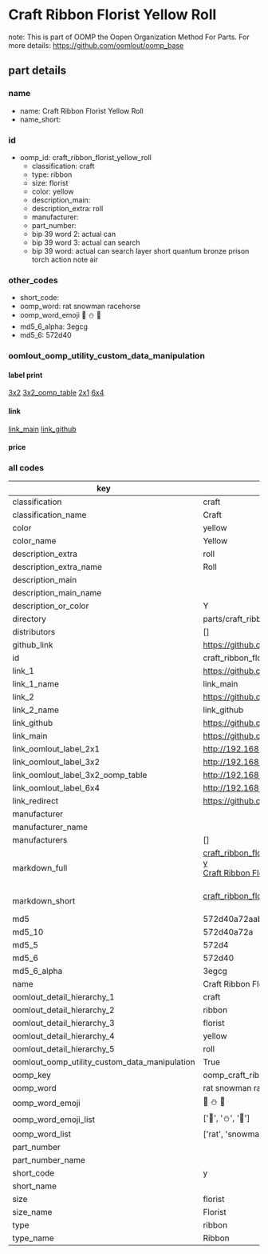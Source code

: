 # Craft Ribbon Florist Yellow Roll  

note: This is part of OOMP the Oopen Organization Method For Parts. For more details: https://github.com/oomlout/oomp_base

##  part details
  







### name
* name: Craft Ribbon Florist Yellow Roll
* name_short: 
### id
* oomp_id: craft_ribbon_florist_yellow_roll
  * classification: craft
  * type: ribbon
  * size: florist
  * color: yellow
  * description_main: 
  * description_extra: roll
  * manufacturer: 
  * part_number: 
  * bip 39 word 2: actual can
  * bip 39 word 3: actual can search
  * bip 39 word: actual can search layer short quantum bronze prison torch action note air

### other_codes
* short_code: 
* oomp_word: rat snowman racehorse
* oomp_word_emoji :rat: :snowman: :racehorse:
* md5_6_alpha: 3egcg
* md5_6: 572d40






### oomlout_oomp_utility_custom_data_manipulation
#### label print
[3x2](http://192.168.1.245:1112/?label=oomp%203egcg)
[3x2_oomp_table](http://192.168.1.108:1112/?label=oomp%203egcg)
[2x1](http://192.168.1.242:1112/?label=oomp%203egcg)
[6x4](http://192.168.1.55:1112/?label=oomp%203egcg)    

#### link

[link_main](https://github.com/oomlout/oomlout_oomp_version_1_messy/tree/main/parts/craft_ribbon_florist_yellow_roll) [link_github](https://github.com/oomlout/oomlout_oomp_version_1_messy/tree/main/parts/craft_ribbon_florist_yellow_roll)                             

#### price







### all codes 
| key | value |  
| --- | --- |  
| classification | craft |  
| classification_name | Craft |  
| color | yellow |  
| color_name | Yellow |  
| description_extra | roll |  
| description_extra_name | Roll |  
| description_main |  |  
| description_main_name |  |  
| description_or_color | Y  |  
| directory | parts/craft_ribbon_florist_yellow_roll |  
| distributors | [] |  
| github_link | https://github.com/oomlout/oomlout_oomp_part_src/tree/main/parts/craft_ribbon_florist_yellow_roll |  
| id | craft_ribbon_florist_yellow_roll |  
| link_1 | https://github.com/oomlout/oomlout_oomp_version_1_messy/tree/main/parts/craft_ribbon_florist_yellow_roll |  
| link_1_name | link_main |  
| link_2 | https://github.com/oomlout/oomlout_oomp_version_1_messy/tree/main/parts/craft_ribbon_florist_yellow_roll |  
| link_2_name | link_github |  
| link_github | https://github.com/oomlout/oomlout_oomp_version_1_messy/tree/main/parts/craft_ribbon_florist_yellow_roll |  
| link_main | https://github.com/oomlout/oomlout_oomp_version_1_messy/tree/main/parts/craft_ribbon_florist_yellow_roll |  
| link_oomlout_label_2x1 | http://192.168.1.242:1112/?label=oomp%203egcg |  
| link_oomlout_label_3x2 | http://192.168.1.245:1112/?label=oomp%203egcg |  
| link_oomlout_label_3x2_oomp_table | http://192.168.1.108:1112/?label=oomp%203egcg |  
| link_oomlout_label_6x4 | http://192.168.1.55:1112/?label=oomp%203egcg |  
| link_redirect | https://github.com/oomlout/oomlout_oomp_version_1_messy/tree/main/parts/craft_ribbon_florist_yellow_roll |  
| manufacturer |  |  
| manufacturer_name |  |  
| manufacturers | [] |  
| markdown_full | [craft_ribbon_florist_yellow_roll](none)<br>[y](none)<br>[Craft Ribbon Florist Yellow Roll](none)<br><br> |  
| markdown_short | [craft_ribbon_florist_yellow_roll](none)<br><br> |  
| md5 | 572d40a72aab0396bd6367e584083817 |  
| md5_10 | 572d40a72a |  
| md5_5 | 572d4 |  
| md5_6 | 572d40 |  
| md5_6_alpha | 3egcg |  
| name | Craft Ribbon Florist Yellow Roll |  
| oomlout_detail_hierarchy_1 | craft |  
| oomlout_detail_hierarchy_2 | ribbon |  
| oomlout_detail_hierarchy_3 | florist |  
| oomlout_detail_hierarchy_4 | yellow |  
| oomlout_detail_hierarchy_5 | roll |  
| oomlout_oomp_utility_custom_data_manipulation | True |  
| oomp_key | oomp_craft_ribbon_florist_yellow_roll |  
| oomp_word | rat snowman racehorse |  
| oomp_word_emoji | :rat: :snowman: :racehorse: |  
| oomp_word_emoji_list | [':rat:', ':snowman:', ':racehorse:'] |  
| oomp_word_list | ['rat', 'snowman', 'racehorse'] |  
| part_number |  |  
| part_number_name |  |  
| short_code | y |  
| short_name |  |  
| size | florist |  
| size_name | Florist |  
| type | ribbon |  
| type_name | Ribbon |  
